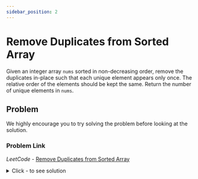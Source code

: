 ```yaml
---
sidebar_position: 2
---
```


# Remove Duplicates from Sorted Array

Given an integer array `nums` sorted in non-decreasing order, remove the duplicates in-place such that each unique element appears only once. The relative order of the elements should be kept the same. Return the number of unique elements in `nums`.

## Problem
We highly encourage you to try solving the problem before looking at the solution.

### Problem Link
*LeetCode* - [Remove Duplicates from Sorted Array](https://leetcode.com/problems/remove-duplicates-from-sorted-array/)

<details><summary>Click - to see solution</summary>

## Solution Using Two-Pointer Technique

To solve the problem efficiently, we can use the two-pointer technique. This method ensures the array is modified in-place with an O(n) time complexity.

### Approach

1. Use one pointer (`i`) to iterate through the array.
2. Use another pointer (`k`) to track the position of the next unique element.
3. Compare each element with the last unique element found. If it’s different, place it in the `k` position and increment `k`.
4. Continue this process until you’ve traversed the entire array.

### Implementation in Python

```python
class Solution(object):
    def removeDuplicates(self, nums):
        """
        :type nums: List[int]
        :rtype: int
        """
        if not nums:
            return 0

        k = 1  # Initialize the index for the next unique element

        for i in range(1, len(nums)):
            if nums[i] != nums[i - 1]:
                nums[k] = nums[i]
                k += 1
        
        return k

# Example usage:
sol = Solution()
nums1 = [1, 1, 2]
nums2 = [0, 0, 1, 1, 1, 2, 2, 3, 3, 4]

k1 = sol.removeDuplicates(nums1)
k2 = sol.removeDuplicates(nums2)

print(f"Output for nums1: k = {k1}, nums = {nums1[:k1]}")
print(f"Output for nums2: k = {k2}, nums = {nums2[:k2]}")
``` 
